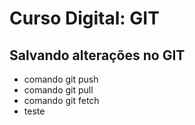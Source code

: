 # Curso Digital: GIT

## Salvando alterações no GIT
* comando git push
* comando git pull
* comando git fetch
* teste
